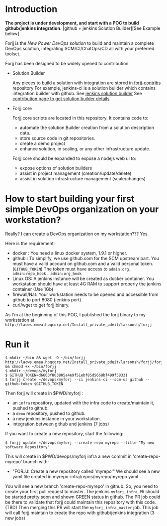 # Introduction

**The project is under development, and start with a POC to build github/jenkins integration.**
[github + jenkins Solution Builder][See Example below]

Forjj is the *New Power DevOps solution* to build and maintain a complete DevOps solution, integrating SCM/CI/ChatOps/CD all with 
your preferred toolset.

Forjj has been designed to be widely opened to contribution. 

- Solution Builder

  Any pieces to build a solution with integration are stored in [forjj-contribs](https://github.hpe.com/christophe-larsonneur/forjj-contribs) repository
  For example, jenkins-ci is a solution builder which contains integration builder with github. See [jenkins solution builder](https://github.hpe.com/christophe-larsonneur/forjj-contribs/ci/jenkins-ci)
  See [contribution page to get solution builder details](CONTRIBUTION.md)

- Forjj core

  Forjj core scripts are located in this repository. It contains code to:
  
  - automate the solution Builder creation from a solution description data.
  - store source code in git repositories.
  - create a demo project
  - enhance solution, in scaling, or any other infrastructure update.

  Forjj core should be expanded to expose a nodejs web ui to:

  - expose options of solution builders
  - assist in project management (creation/update/delete)
  - assist in solution infrastructure management (scale/changes)


# How to start building your first simple DevOps organization on your workstation?

Really? I can create a DevOps organization on my workstation??? Yes. 

Here is the requirement:

- docker : You need a linux docker system, 1.9.1 or higher.
- github : To simplify, we use github.com for the SCM upstream part. You must have a valid account on github.com and a valid personal token. (`GITHUB_TOKEN`)
  The token must have access to `admin:org, admin:repo_hook, admin:org_hook`
- Linux OS: A jenkins instance will be created as docker container. You workstation should have at least 4G RAM to support properly the jenkins container (Use 1Gb)
- firewall/Nat: Your workstation needs to be opened and accessible from github to port 8080 (jenkins port)
- curl/wget to get forjj binary. 

As I'm at the beginning of this POC, I published the forjj binary to my workstation at `http://lacws.emea.hpqcorp.net/Install_private_pdeit/larsonsh/forjj`

# Run it

    $ mkdir ~/bin && wget -O ~/bin/forjj http://lacws.emea.hpqcorp.net/Install_private_pdeit/larsonsh/forjj/forjj && chmod +x ~/bin/forjj
    $ mkdir ~/devops/myforj
    $ GITHUB_TOKEN=d6603f803805a4e9f51ebf85d5668bf499f58331
    $ forjj create ~/devops/myforj --ci jenkins-ci --scm-us github --github-token $GITHUB_TOKEN

Then forjj will create in $PWD/myforj :
- an `infra` repository, updated with the infra code to create/maintain it, pushed to github.
- a `demo` repository, pushed to github.
- a new jenkins instance in your workstation.
- integration between github and jenkins (7 jobs)

If you want to create a new repository, start the following:

    $ forjj update ~/devops/myforj --create-repo myrepo --title "My new software Repository"

This will create in $PWD/devops/myforj infra a new commit in 'create-repo-myrepo' branch with:
- "FORJJ: Create a new repository called 'myrepo'"
  We should see a new yaml file created in myrepo-infra/repos/myrepo/myrepo.yaml

You will see a new branch 'create-repo-myrepo' in github. So, you need to create your first pull request to master. 
The jenkins `myforj_infra_PR` should be started pretty soon and shown GREEN status in github.
The PR job could be there to validate that forjj could maintain this repository with this code. (TBD)
Then merging this PR will start the `myforj_infra_master` job. This job will call forjj maintain to create the repo with github/jenkins integration (3 new jobs)
